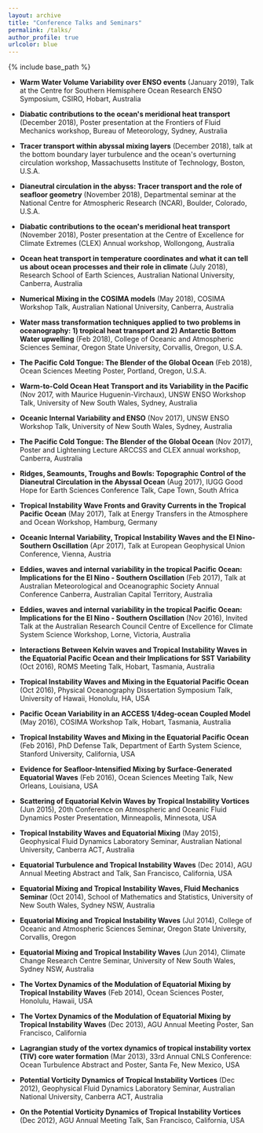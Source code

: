 ```yaml
---
layout: archive
title: "Conference Talks and Seminars"
permalink: /talks/
author_profile: true
urlcolor: blue
---
```


{% include base_path %}

* **Warm Water Volume Variability over ENSO events** (January 2019),
  Talk at the Centre for Southern Hemisphere Ocean Research ENSO
  Symposium, CSIRO, Hobart, Australia

* **Diabatic contributions to the ocean's meridional heat transport**
  (December 2018), Poster presentation at the Frontiers of Fluid
  Mechanics workshop, Bureau of Meteorology, Sydney, Australia

* **Tracer transport within abyssal mixing layers** (December 2018),
  talk at the bottom boundary layer turbulence and the ocean's
  overturning circulation workshop, Massachusetts Institute of
  Technology, Boston, U.S.A.

* **Dianeutral circulation in the abyss: Tracer transport and the role
  of seafloor geometry** (November 2018), Departmental seminar at the
  National Centre for Atmospheric Research (NCAR), Boulder, Colorado,
  U.S.A.

* **Diabatic contributions to the ocean's meridional heat transport**
  (November 2018), Poster presentation at the Centre of Excellence for
  Climate Extremes (CLEX) Annual workshop, Wollongong, Australia

* **Ocean heat transport in temperature coordinates and what it can
  tell us about ocean processes and their role in climate** (July
  2018), Research School of Earth Sciences, Australian National
  University, Canberra, Australia

* **Numerical Mixing in the COSIMA models** (May 2018), COSIMA Workshop
  Talk, Australian National University, Canberra, Australia
  
* **Water mass transformation techniques applied to two problems in
  oceanography: 1) tropical heat transport and 2) Antarctic Bottom
  Water upwelling** (Feb 2018), College of Oceanic and Atmospheric
  Sciences Seminar, Oregon State University, Corvallis, Oregon, U.S.A.
  
* **The Pacific Cold Tongue: The Blender of the Global Ocean** (Feb 2018),
  Ocean Sciences Meeting Poster, Portland, Oregon, U.S.A.
  
* **Warm-to-Cold Ocean Heat Transport and its Variability in the Pacific**
  (Nov 2017, with Maurice Huguenin-Virchaux), UNSW ENSO Workshop Talk,
  University of New South Wales, Sydney, Australia
  
* **Oceanic Internal Variability and ENSO** (Nov 2017), UNSW ENSO Workshop
  Talk, University of New South Wales, Sydney, Australia
  
* **The Pacific Cold Tongue: The Blender of the Global Ocean** (Nov 2017),
  Poster and Lightening Lecture ARCCSS and CLEX annual workshop,
  Canberra, Australia
  
* **Ridges, Seamounts, Troughs and Bowls: Topographic Control of the
  Dianeutral Circulation in the Abyssal Ocean** (Aug 2017), IUGG Good
  Hope for Earth Sciences Conference Talk, Cape Town, South Africa
  
* **Tropical Instability Wave Fronts and Gravity Currents in the
  Tropical Pacific Ocean** (May 2017), Talk at Energy Transfers in the Atmosphere
  and Ocean Workshop, Hamburg, Germany

* **Oceanic Internal Variability, Tropical Instability Waves and the
  El Nino-Southern Oscillation** (Apr 2017), Talk at European
  Geophysical Union Conference, Vienna, Austria
  
* **Eddies, waves and internal variability in the tropical Pacific
  Ocean: Implications for the El Nino - Southern Oscillation** (Feb
  2017), Talk at Australian Meteorological and Oceanographic Society
  Annual Conference Canberra, Australian Capital Territory, Australia

* **Eddies, waves and internal variability in the tropical Pacific
  Ocean: Implications for the El Nino - Southern Oscillation** (Nov
  2016), Invited Talk at the Australian Research Council Centre of
  Excellence for Climate System Science Workshop, Lorne, Victoria,
  Australia
  
* **Interactions Between Kelvin waves and Tropical Instability Waves
  in the Equatorial Pacific Ocean and their Implications for SST
  Variability** (Oct 2016), ROMS Meeting Talk, Hobart, Tasmania,
  Australia
  
* **Tropical Instability Waves and Mixing in the Equatorial Pacific
  Ocean** (Oct 2016), Physical Oceanography Dissertation Symposium
  Talk, University of Hawaii, Honolulu, HA, USA

* **Pacific Ocean Variability in an ACCESS 1/4deg-ocean Coupled
  Model** (May 2016), COSIMA Workshop Talk, Hobart, Tasmania,
  Australia
  
* **Tropical Instability Waves and Mixing in the Equatorial Pacific
  Ocean** (Feb 2016), PhD Defense Talk, Department of Earth System
  Science, Stanford University, California, USA
  
* **Evidence for Seafloor-Intensified Mixing by Surface-Generated
  Equatorial Waves** (Feb 2016), Ocean Sciences Meeting Talk, New
  Orleans, Louisiana, USA

* **Scattering of Equatorial Kelvin Waves by Tropical Instability
  Vortices** (Jun 2015), 20th Conference on Atmospheric and Oceanic
  Fluid Dynamics Poster Presentation, Minneapolis, Minnesota, USA
  
* **Tropical Instability Waves and Equatorial Mixing** (May 2015),
  Geophysical Fluid Dynamics Laboratory Seminar, Australian National
  University, Canberra ACT, Australia
  
* **Equatorial Turbulence and Tropical Instability Waves** (Dec 2014),
  AGU Annual Meeting Abstract and Talk, San Francisco, California, USA
  
* **Equatorial Mixing and Tropical Instability Waves, Fluid Mechanics
  Seminar** (Oct 2014), School of Mathematics and Statistics,
  University of New South Wales, Sydney NSW, Australia
  
* **Equatorial Mixing and Tropical Instability Waves** (Jul 2014),
  College of Oceanic and Atmospheric Sciences Seminar, Oregon State
  University, Corvallis, Oregon
  
* **Equatorial Mixing and Tropical Instability Waves** (Jun 2014),
  Climate Change Research Centre Seminar, University of New South
  Wales, Sydney NSW, Australia
  
* **The Vortex Dynamics of the Modulation of Equatorial Mixing by
  Tropical Instability Waves** (Feb 2014), Ocean Sciences Poster,
  Honolulu, Hawaii, USA
  
* **The Vortex Dynamics of the Modulation of Equatorial Mixing by
  Tropical Instability Waves** (Dec 2013), AGU Annual Meeting Poster,
  San Francisco, California
  
* **Lagrangian study of the vortex dynamics of tropical instability
  vortex (TIV) core water formation** (Mar 2013), 33rd Annual CNLS
  Conference: Ocean Turbulence Abstract and Poster, Santa Fe, New
  Mexico, USA
  
* **Potential Vorticity Dynamics of Tropical Instability Vortices**
  (Dec 2012), Geophysical Fluid Dynamics Laboratory Seminar,
  Australian National University, Canberra ACT, Australia
  
* **On the Potential Vorticity Dynamics of Tropical Instability
  Vortices** (Dec 2012), AGU Annual Meeting Talk, San Francisco,
  California, USA
  
